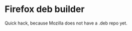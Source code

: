 Firefox deb builder
===================

Quick hack, because Mozilla does not have a .deb repo yet.
